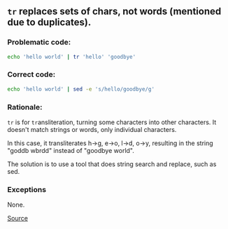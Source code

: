 ## `tr` replaces sets of chars, not words (mentioned due to duplicates).

### Problematic code:

```sh
echo 'hello world' | tr 'hello' 'goodbye'
```

### Correct code:

```sh
echo 'hello world' | sed -e 's/hello/goodbye/g'
```

### Rationale:

`tr` is for `tr`ansliteration, turning some characters into other characters. It doesn't match strings or words, only individual characters.

In this case, it transliterates h->g, e->o, l->d, o->y, resulting in the string "goddb wbrdd" instead of "goodbye world".

The solution is to use a tool that does string search and replace, such as sed.

### Exceptions

None.

[Source](https://github.com/koalaman/shellcheck/wiki/SC2020)

